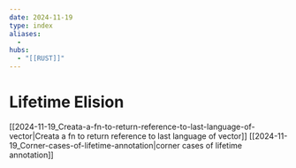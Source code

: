 ```yaml
---
date: 2024-11-19
type: index
aliases:
  -
hubs:
  - "[[RUST]]"
---
```


# Lifetime Elision

[[2024-11-19_Creata-a-fn-to-return-reference-to-last-language-of-vector|Creata a fn to return reference to last language of vector]]
[[2024-11-19_Corner-cases-of-lifetime-annotation|corner cases of lifetime annotation]]

